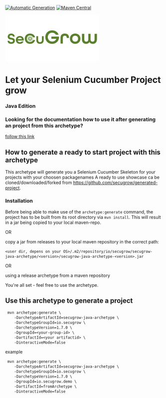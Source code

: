 [![Automatic Generation](https://github.com/secugrow/java-archetype/actions/workflows/main.yml/badge.svg?branch=main)](https://github.com/secugrow/java-archetype/actions/workflows/generate_archetype_output.yml)
[![Maven Central](https://maven-badges.herokuapp.com/maven-central/io.secugrow/secugrow-java-archetype/badge.svg)](https://maven-badges.herokuapp.com/maven-central/io.secugrow/secugrow-kotlin-archetype)


![SeCuGrow Logo](/docs/pics/SeCuGrow_Logo_300x150.png)
# Let your Selenium Cucumber Project grow
### Java Edition

### Looking for the documentation how to use it after generating an project from this archetype?
[follow this link](src/main/resources/archetype-resources/README.md)


## How to generate a ready to start project with this archetype

This archetype will generate you a Selenium Cucumber Skeleton for your projects with your choosen packagenames
A ready to use showcase ca be cloned/downloaded/forked from https://github.com/secugrow/generated-project.

### Installation
Before being able to make use of the `archetype:generate` command, the project has to be built from its root directory
via `mvn install`. This will result in a jar being copied to your local maven-repo.

OR

copy a jar from releases to your local maven repository in the correct path:

    <user dir, depens on your OS>/.m2/repository/io/secugrow/secugrow-java-archetype/<version>/secugrow-java-archetype-<version>.jar

OR

using a release archetype from a maven repository

You're all set - feel free to use the archetype.


## Use this archetype to generate a project

     mvn archetype:generate \  
        -DarchetypeArtifactId=secugrow-java-archetype \
        -DarchetypeGroupId=io.secugrow \
        -DarchetypeVersion=1.7.0 \
        -DgroupId=<your-group-id> \
        -DartifactId=<your artifactid> \
        -DinteractiveMode=false


example

     mvn archetype:generate \  
        -DarchetypeArtifactId=secugrow-java-archetype \
        -DarchetypeGroupId=io.secugrow \
        -DarchetypeVersion=1.7.0 \
        -DgroupId=io.secugrow.demo \
        -DartifactId=fromArchetype \
        -DinteractiveMode=false

